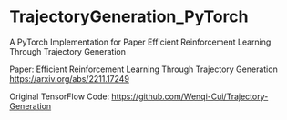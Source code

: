 # TrajectoryGeneration_PyTorch
A PyTorch Implementation for Paper Efficient Reinforcement Learning Through Trajectory Generation

Paper:
Efficient Reinforcement Learning Through Trajectory Generation
https://arxiv.org/abs/2211.17249

Original TensorFlow Code:
https://github.com/Wenqi-Cui/Trajectory-Generation
